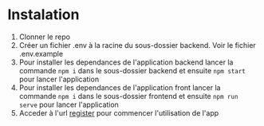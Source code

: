 # Instalation

1. Clonner le repo
2. Créer un fichier .env à la racine du sous-dossier backend. Voir le fichier .env.example
3. Pour installer les dependances de l'application backend lancer la commande `npm i` dans le sous-dossier backend et ensuite `npm start` pour lancer l'application
4. Pour installer les dependances de l'application front lancer la commande `npm i` dans le sous-dossier frontend et ensuite `npm run serve` pour lancer l'application
5. Acceder à l'url [register](http://localhost:8080/register) pour commencer l'utilisation de l'app
